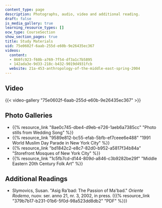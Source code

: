 ```yaml
---
content_type: page
description: Photographs, audio, video and additional reading.
draft: false
is_media_gallery: true
learning_resource_types: []
ocw_type: CourseSection
show_section_pages: true
title: Study Materials
uid: 75e0602f-6aab-255d-e60b-9e26435ec367
videos:
  content:
  - 860fc923-f60b-a769-7f54-df3a1c7b5895
  - 142ada3e-9d33-218c-b432-9019d4931fcb
  website: 21a-453-anthropology-of-the-middle-east-spring-2004
---
```

## Video

{{< video-gallery "75e0602f-6aab-255d-e60b-9e26435ec367" >}}

## Photo Galleries

- {{% resource_link "8ae0c745-dbe4-d9eb-e726-1aeb6a7385cc" "Photo stills from Wedding Song" %}}
- {{% resource_link "9589e812-bc55-efab-5bfb-ef7ceee6e488" "1991 World Muslim Day Parade in New York City" %}}
- {{% resource_link "bd1842c2-e8c7-82d0-b952-a5817f34b84a" "Storefront Mosques of New York City" %}}
- {{% resource_link "1c5fb7cd-d144-809d-a846-c3b9282be29f" "Middle Eastern 20th Century Folk Art" %}}

## Additional Readings

- Slymovics, Susan. "Asig Ra'bad: The Passion of Ma'bad." *Oriente Rodemo*, nuov. ser. anno 21, nr. 3, 2002, in press. ({{% resource_link "379b7b17-b231-01b6-5f0d-98a523dd8db2" "PDF" %}})